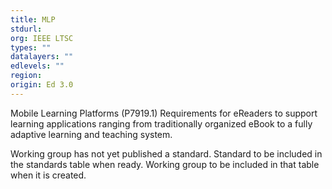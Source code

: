 ```yaml
---
title: MLP
stdurl: 
org: IEEE LTSC
types: ""
datalayers: ""
edlevels: ""
region:
origin: Ed 3.0
---
```

Mobile Learning Platforms (P7919.1)  Requirements for eReaders to support learning applications ranging from traditionally organized eBook to a fully adaptive learning and teaching system.

Working group has not yet published a standard. Standard to be included in the standards table when ready. Working group to be included in that table when it is created.
